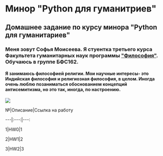 # Минор "Python для гуманитриев"
## Домашнее задание по курсу минора "Python для гуманитариев"
### Меня зовут Софья Моисеева. Я стуентка третьего курса Факультета гуманитарных наук программы ["Философия"](https://www.hse.ru/ba/phil/ "жми"). Обучаюсь в группе БФС162. 
#### Я занимаюсь философией религии. Мои научные интересы- это Индийская философия и религиозная философия, в целом. Иногда очень люблю позаниматься обоснованием концепций антисемитизма, но это так, иногда, по настроению.
![](https://cs5.pikabu.ru/images/big_size_comm/2015-08_6/1440690963117051030.jpg)

№|Описание|Ссылка на работу

---|:---:|---:

1|HW0|1

2|HW1|2

3|HW2|3

